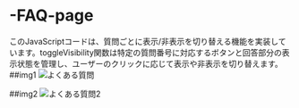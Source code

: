 # -FAQ-page
このJavaScriptコードは、質問ごとに表示/非表示を切り替える機能を実装しています。toggleVisibility関数は特定の質問番号に対応するボタンと回答部分の表示状態を管理し、ユーザーのクリックに応じて表示や非表示を切り替えます。
##img1
![よくある質問](https://github.com/user-attachments/assets/37949da4-a3ed-4c7f-a8e5-e97daa32b356)

##img2
![よくある質問2](https://github.com/user-attachments/assets/337c8e3e-7d25-48f7-b3fb-a1047fa7c3ea)

